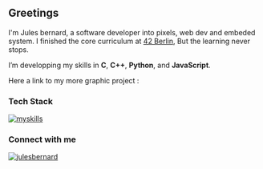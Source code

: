 <h2>Greetings</h2>

I'm Jules bernard, a software developer into pixels, web dev and embeded system.
I finished the core curriculum at <a href="https://42berlin.de">42 Berlin</a>,
But the learning never stops.


I’m developping my skills in **C**, **C++**, **Python**, and **JavaScript**.

Here a link to my more graphic project : <a href="https://jrb.at"></a>

<h3>Tech Stack</h3>

[![myskills](https://skillicons.dev/icons?i=c,cpp,js,html,css,react,docker,unix)](https://skillicons.dev)

<h3>Connect with me</h3>
<p>
<a href="https://linkedin.com/in/jules-bernard-52843099" target="blank"><img src="https://img.shields.io/badge/LinkedIn-0077B5?style=for-the-badge&logo=linkedin&logoColor=white" alt="julesbernard" /></a>
</p>
